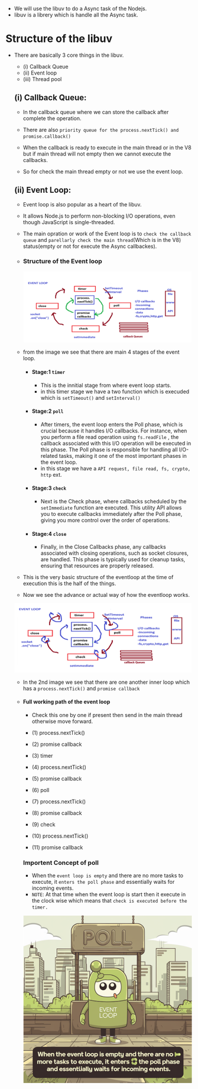 - We will use the libuv to do a Async task of the Nodejs.
- libuv is a librery which is handle all the Async task.

# Structure of the libuv
- There are basically 3 core things in the libuv.
    - (i) Callback Queue
    - (ii) Event loop
    - (iii) Thread pool

    ## (i) Callback Queue:
    - In the callback queue where we can store the callback after complete the operation.

    - There are also `priority queue for the process.nextTick() and promise.callback()`
    - When the callback is ready to execute in the main thread or in the V8 but if main thread will not empty then we cannot execute the callbacks.
    - So for check the main thread empty or not we use the event loop.

    ## (ii) Event Loop:
    - Event loop is also popular as a heart of the libuv.

    - It allows Node.js to perform non-blocking I/O operations, even though JavaScript is single-threaded. 
    - The main opration or work of the Event loop is to `check the callback queue` and `parellarly check the main thread`(Which is in the V8) status(empty or not for execute the Async callbackes).

    - ### Structure of the Event loop

        ![Event loop Structure](./Images/libuv-eventloop1.png)

    - from the image we see that there are main 4 stages of the event loop.
        - #### Stage:1 `timer` 
            - This is the innitial stage from where event loop starts.  
            - in this timer stage we have a two function which is execuded which is `setTimeout()` and `setInterval()`
        
        - #### Stage:2 `poll` 
            - After timers, the event loop enters the Poll phase, which is crucial because it handles I/O callbacks. For instance, when you perform a file read operation using `fs.readFile` , the callback associated with this I/O operation will be executed in this phase. The Poll phase is responsible for handling all I/O-related tasks, making it one of the most important phases in the event loop.
            - in this stage we have a `API request, file read, fs, crypto, http` ext.

        - #### Stage:3 `check` 
            - Next is the Check phase, where callbacks scheduled by the `setImmediate`  function are executed. This utility API allows you to execute  callbacks immediately after the Poll phase, giving you more control over the order of operations.

        - #### Stage:4 `close`   
            - Finally, in the Close Callbacks phase, any callbacks associated with closing operations, such as socket closures, are handled. This phase is typically used for cleanup tasks, ensuring that resources are properly released.


    - This is the very basic structure of the eventloop at the time of execution this is the half of the things.

    - Now we see the advance or actual way of how the eventloop works.

    ![Advanced eventloop working](./Images/libuv-eventloop2.png)

    - In the 2nd image we see that there are one another inner loop which has a `process.nextTick()` and `promise callback`
    - #### Full working path of the event loop
        - Check this one by one if present then send in the main thread otherwise move forward.

        - (1) process.nextTick()  
        - (2) promise callback
        - (3) timer 
        - (4) process.nextTick()
        - (5) promise callback
        - (6) poll 
        - (7) process.nextTick()
        - (8) promise callback
        - (9) check
        - (10) process.nextTick()
        - (11) promise callback

        ### Importent Concept of poll
        - When the `event loop is empty` and there are no more tasks to execute, it `enters the poll phase` and essentially waits for incoming events.
        - `NOTE`: At that time when the event loop is start then it execute in the clock wise which means that `check is executed before the timer.`

        ![poll concept](./Images/libuv-eventloop3.png)



<!-- write the code explaination for that event loop at the end of the `Full working path of the event loop ` -->
